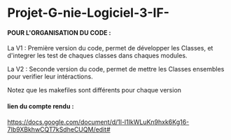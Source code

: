 # Projet-G-nie-Logiciel-3-IF-

#### POUR L'ORGANISATION DU CODE :

La V1 :
    Première version du code, permet de développer les Classes,
    et d'integrer les test de chaques classes dans chaques modules.

La V2 :
    Seconde version du code, permet de mettre les Classes ensembles pour
    verifier leur intéractions.

Notez que les makefiles sont différents pour chaque version

#### lien du compte rendu :
https://docs.google.com/document/d/1l-l1IkWLuKn9hxk6Kg16-7Ib9XBkhwCQT7kSdheCUQM/edit#
